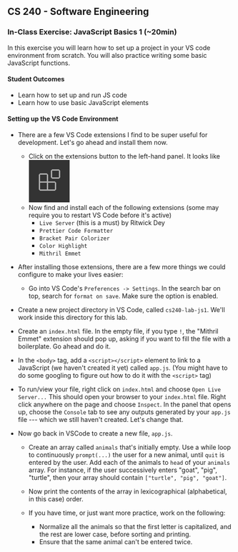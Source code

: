 ## CS 240 - Software Engineering

### In-Class Exercise: JavaScript Basics 1 (~20min)

In this exercise you will learn how to set up a project in your VS code environment from scratch. You will also practice writing some basic JavaScript functions.

#### Student Outcomes

- Learn how to set up and run JS code
- Learn how to use basic JavaScript elements

#### Setting up the VS Code Environment

- There are a few VS Code extensions I find to be super useful for development. Let's go ahead and install them now.

  - Click on the extensions button to the left-hand panel. It looks like ![](extensions-view-icon.png)
  - Now find and install each of the following extensions (some may require you to restart VS Code before it's active)
    - `Live Server` (this is a must) by Ritwick Dey
    - `Prettier Code Formatter`
    - `Bracket Pair Colorizer`
    - `Color Highlight`
    - `Mithril Emmet`

- After installing those extensions, there are a few more things we could configure to make your lives easier:

  - Go into VS Code's `Preferences -> Settings`. In the search bar on top, search for `format on save`. Make sure the option is enabled.
  <!-- - In .js and .html files, cmd+shift+p => Type "format", then choose "Prettier" extension -->

- Create a new project directory in VS Code, called `cs240-lab-js1`. We'll work inside this directory for this lab.

- Create an `index.html` file. In the empty file, if you type `!`, the "Mithril Emmet" extension should pop up, asking if you want to fill the file with a boilerplate. Go ahead and do it.

- In the `<body>` tag, add a `<script></script>` element to link to a JavaScript (we haven't created it yet) called `app.js`. (You might have to do some googling to figure out how to do it with the `<script>` tag)

- To run/view your file, right click on `index.html` and choose `Open Live Server...` This should open your browser to your `index.html` file. Right click anywhere on the page and choose `Inspect`. In the panel that opens up, choose the `Console` tab to see any outputs generated by your `app.js` file --- which we still haven't created. Let's change that.

- Now go back in VSCode to create a new file, `app.js`.

  - Create an array called `animals` that's initially empty. Use a while loop to continuously `prompt(...)` the user for a new animal, until `quit` is entered by the user. Add each of the animals to `head` of your `animals` array. For instance, if the user successively enters "goat", "pig", "turtle", then your array should contain `["turtle", "pig", "goat"]`.

  - Now print the contents of the array in lexicographical (alphabetical, in this case) order.

  - If you have time, or just want more practice, work on the following:
    - Normalize all the animals so that the first letter is capitalized, and the rest are lower case, before sorting and printing.
    - Ensure that the same animal can't be entered twice.
